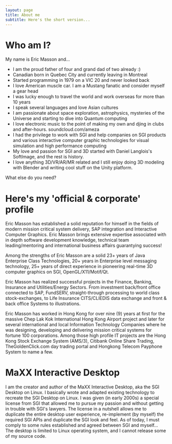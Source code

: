 ```yaml
---
layout: page
title: About me
subtitle: Here's the short version...
---
```


# Who am I?
My name is Eric Masson and...

- I am the proud father of four and grand dad of two already :)
- Canadian born in Quebec City and currently leaving in Montreal
- Started programming in 1979 on a VIC 20 and never looked back
- I love American muscle car. I am a Mustang fanatic and consider myself a gear head
- I was lucky enough to travel the world and work overseas for more than 10 years
- I speak several languages and love Asian cultures
- I am passionate about space exploration, astrophysics, mysteries of the Universe and starting to dive into Quantum computing
- I love electronic music to the point of making my own and djing in clubs and after-hours. soundcloud.com/ameza
- I had the privilege to work with SGI and help companies on SGI products and various interactive computer graphic technologies for visual simulation and high performance computing
- My love and passion for SGI and 3D started with Daniel Langlois's SoftImage, and the rest is history.
- I love anything 3D/VR/AR/MR related and I still enjoy doing 3D modeling with Blender and writing cool stuff on the Unity platform.

What else do you need?

# Here's my 'official & corporate' profile

Eric Masson has established a solid reputation for himself in the fields of modern mission critical system delivery, SAP integration and Interactive Computer Graphics. Eric Masson brings extensive expertise associated with in depth software development knowledge, technical team leading/mentoring and international business affairs guarantying success!

Among the strengths of Eric Masson are a solid 23+ years of Java Enterprise Class Technologies, 20+ years in Enterprise level messaging technology, 25+ years of direct experience in pioneering real-time 3D computer graphics on SGI, OpenGL/X11/Motif/Qt.

Eric Masson has realized successful projects in the Finance, Banking, Insurance and Utilities/Energy Sectors. From investment back/front office connected to SAP, FundSERV, straight-through processing to world class stock-exchanges, to Life Insurance CITS/CLIEDIS data exchange and front & back office Systems to illustrations.

Eric Masson has worked in Hong Kong for over nine (9) years at first for the massive Chep Lak Kok International Hong Kong Airport project and later for several international and local Information Technology Companies where he was designing, developing and delivering mission critical systems for fortune 100 corporations. Among those high profile IT projects are the Hong Kong Stock Exchange System (AMS/3), Citibank Online Share Trading, TheGoldenClick.com day trading portal and Hongkong Telecom Payphone System to name a few.


# MaXX Interactive Desktop

I am the creator and author of the MaXX Interactive Desktop, aka the SGI Desktop on Linux.  I basically wrote and adapted existing technology to recreate the SGI Desktop on Linux.  I was given (in early 2000s) a special license from SGI that allowed me to pursue my passion and without getting in trouble with SGI's lawyers.  The license in a nutshell allows me to duplicate the entire desktop user experience, re-implement (by myself) the required SGI APIs and duplicate the SGI look and feel.  As of today, I must comply to some rules established and agreed between SGI and myself...  The desktop is limited to Linux operating system, and I cannot release some of my source code. 

